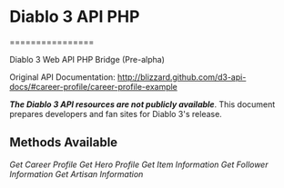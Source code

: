 # Diablo 3 API PHP
================

Diablo 3 Web API PHP Bridge (Pre-alpha)

Original API Documentation: http://blizzard.github.com/d3-api-docs/#career-profile/career-profile-example

***The Diablo 3 API resources are not publicly available***.
This document prepares developers and fan sites for Diablo 3's release.

## Methods Available
*Get Career Profile*
*Get Hero Profile*
*Get Item Information*
*Get Follower Information*
*Get Artisan Information*
